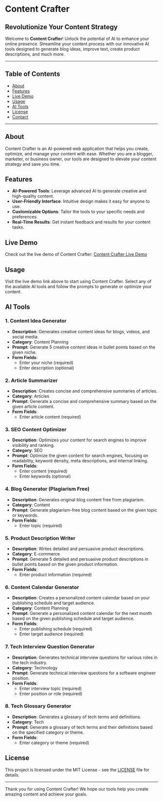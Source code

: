 
# Content Crafter

## Revolutionize Your Content Strategy

Welcome to **Content Crafter**! Unlock the potential of AI to enhance your online presence. Streamline your content process with our innovative AI tools designed to generate blog ideas, improve text, create product descriptions, and much more.

---

## Table of Contents

- [About](#about)
- [Features](#features)
- [Live Demo](#live-demo)
- [Usage](#usage)
- [AI Tools](#ai-tools)
- [License](#license)
- [Contact](#contact)

---

## About

Content Crafter is an AI-powered web application that helps you create, optimize, and manage your content with ease. Whether you are a blogger, marketer, or business owner, our tools are designed to elevate your content strategy and save you time.

## Features

- **AI-Powered Tools**: Leverage advanced AI to generate creative and high-quality content.
- **User-Friendly Interface**: Intuitive design makes it easy for anyone to use.
- **Customizable Options**: Tailor the tools to your specific needs and preferences.
- **Real-Time Results**: Get instant feedback and results for your content tasks.

## Live Demo

Check out the live demo of Content Crafter:
[Content Crafter Live Demo](https://content-crafter-ten.vercel.app/dashboard)

## Usage

Visit the live demo link above to start using Content Crafter. Select any of the available AI tools and follow the prompts to generate or optimize your content.

## AI Tools

### 1. Content Idea Generator
- **Description**: Generates creative content ideas for blogs, videos, and social media.
- **Category**: Content Planning
- **Prompt**: Generate 5 creative content ideas in bullet points based on the given niche.
- **Form Fields**:
  - Enter your niche (required)
  - Enter description (optional)

### 2. Article Summarizer
- **Description**: Creates concise and comprehensive summaries of articles.
- **Category**: Articles
- **Prompt**: Generate a concise and comprehensive summary based on the given article content.
- **Form Fields**:
  - Enter article content (required)

### 3. SEO Content Optimizer
- **Description**: Optimizes your content for search engines to improve visibility and ranking.
- **Category**: SEO
- **Prompt**: Optimize the given content for search engines, focusing on readability, keyword density, meta descriptions, and internal linking.
- **Form Fields**:
  - Enter content (required)
  - Enter keywords (optional)

### 4. Blog Generator (Plagiarism Free)
- **Description**: Generates original blog content free from plagiarism.
- **Category**: Content
- **Prompt**: Generate plagiarism-free blog content based on the given topic or keywords.
- **Form Fields**:
  - Enter topic (required)

### 5. Product Description Writer
- **Description**: Writes detailed and persuasive product descriptions.
- **Category**: E-commerce
- **Prompt**: Generate 5 detailed and persuasive product descriptions in bullet points based on the given product information.
- **Form Fields**:
  - Enter product information (required)

### 6. Content Calendar Generator
- **Description**: Creates a personalized content calendar based on your publishing schedule and target audience.
- **Category**: Content Planning
- **Prompt**: Generate a personalized content calendar for the next month based on the given publishing schedule and target audience.
- **Form Fields**:
  - Enter publishing schedule (required)
  - Enter target audience (required)

### 7. Tech Interview Question Generator
- **Description**: Generates technical interview questions for various roles in the tech industry.
- **Category**: Technology
- **Prompt**: Generate technical interview questions for a software engineer position.
- **Form Fields**:
  - Enter interview topic (required)
  - Enter position or role (required)

### 8. Tech Glossary Generator
- **Description**: Generates a glossary of tech terms and definitions.
- **Category**: Tech
- **Prompt**: Generate a glossary of tech terms and their definitions based on the specified category or theme.
- **Form Fields**:
  - Enter category or theme (required)

## License

This project is licensed under the MIT License - see the [LICENSE](LICENSE) file for details.


---

Thank you for using Content Crafter! We hope our tools help you create amazing content and achieve your goals.

